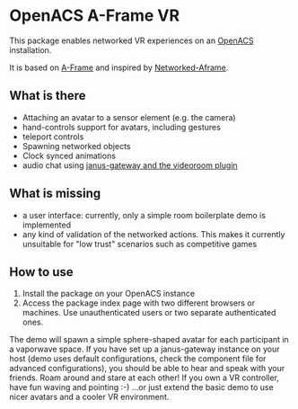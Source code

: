 # OpenACS A-Frame VR

This package enables networked VR experiences on an [OpenACS](https://openacs.org/) installation.

It is based on [A-Frame](https://aframe.io/) and inspired by [Networked-Aframe](https://github.com/networked-aframe/networked-aframe).

## What is there
* Attaching an avatar to a sensor element (e.g. the camera)
* hand-controls support for avatars, including gestures
* teleport controls
* Spawning networked objects
* Clock synced animations
* audio chat using [janus-gateway and the videoroom plugin](https://janus.conf.meetecho.com/docs/videoroom.html)

## What is missing
* a user interface: currently, only a simple room boilerplate demo is implemented
* any kind of validation of the networked actions. This makes it currently unsuitable for "low trust" scenarios such as competitive games

## How to use
1. Install the package on your OpenACS instance
2. Access the package index page with two different browsers or machines. Use unauthenticated users or two separate authenticated ones.

The demo will spawn a simple sphere-shaped avatar for each participant in a vaporwave space. If you have set up a janus-gateway instance on your host (demo uses default configurations, check the component file for advanced configurations), you should be able to hear and speak with your friends. Roam around and stare at each other! If you own a VR controller, have fun waving and pointing :-) ...or just extend the basic demo to use nicer avatars and a cooler VR environment.